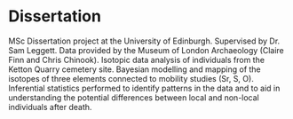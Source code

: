 # Dissertation
MSc Dissertation project at the University of Edinburgh. Supervised by Dr. Sam Leggett. Data provided by the Museum of London Archaeology (Claire Finn and Chris Chinook). 
Isotopic data analysis of individuals from the Ketton Quarry cemetery site. Bayesian modelling and mapping of the isotopes of three elements connected to mobility studies (Sr, S, O). Inferential statistics performed to identify patterns in the data and to aid in understanding the potential differences between local and non-local individuals after death. 

